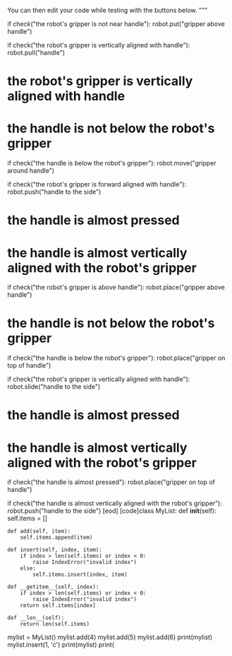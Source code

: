 

You can then edit your code while testing with the buttons below.
"""

if check("the robot's gripper is not near handle"):
    robot.put("gripper above handle")

if check("the robot's gripper is vertically aligned with handle"):
    robot.pull("handle")

# the robot's gripper is vertically aligned with handle
# the handle is not below the robot's gripper

if check("the handle is below the robot's gripper"):
    robot.move("gripper around handle")

if check("the robot's gripper is forward aligned with handle"):
    robot.push("handle to the side")

# the handle is almost pressed
# the handle is almost vertically aligned with the robot's gripper

if check("the robot's gripper is above handle"):
    robot.place("gripper above handle")

# the handle is not below the robot's gripper

if check("the handle is below the robot's gripper"):
    robot.place("gripper on top of handle")

if check("the robot's gripper is vertically aligned with handle"):
    robot.slide("handle to the side")

# the handle is almost pressed
# the handle is almost vertically aligned with the robot's gripper

if check("the handle is almost pressed"):
    robot.place("gripper on top of handle")

if check("the handle is almost vertically aligned with the robot's gripper"):
    robot.push("handle to the side")
[eod] [code]class MyList:
    def __init__(self):
        self.items = []

    def add(self, item):
        self.items.append(item)

    def insert(self, index, item):
        if index > len(self.items) or index < 0:
            raise IndexError("invalid index")
        else:
            self.items.insert(index, item)

    def __getitem__(self, index):
        if index > len(self.items) or index < 0:
            raise IndexError("invalid index")
        return self.items[index]

    def __len__(self):
        return len(self.items)


mylist = MyList()
mylist.add(4)
mylist.add(5)
mylist.add(6)
print(mylist)
mylist.insert(1, 'c')
print(mylist)
print(